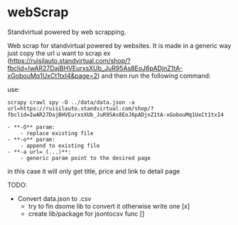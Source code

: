 # webScrap
Standvirtual powered by web scrapping.

Web scrap for standvirtual powered by websites.
It is made in a generic way just copy the url u want to scrap ex (https://ruisilauto.standvirtual.com/shop/?fbclid=IwAR27DajBHVEurxsXUb_JuR95As8EoJ6pADjnZ1tA-xGobouMq1UxCt1txI4&page=2) and then run the following command:

use:
```
scrapy crawl spy -O ../data/data.json -a url=https://ruisilauto.standvirtual.com/shop/?fbclid=IwAR27DajBHVEurxsXUb_JuR95As8EoJ6pADjnZ1tA-xGobouMq1UxCt1txI4
```
	- **-O** param:
		- replace existing file 
	- **-o** param:
		- append to existing file
	- **-a url= (...)**:
		- generic param point to the desired page

in this case it will only get title, price and link to detail page

TODO:
- Convert data.json to .csv
	- try to fin dsome lib to convert it otherwise write one [x]
	- create lib/package for jsontocsv func []
